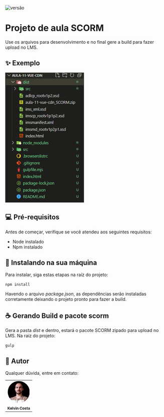 ![versão](https://img.shields.io/static/v1?label=versão&message=v1.0.9&color=%23f44336)

# Projeto de aula SCORM
Use os arquivos para desenvolvimento e no final gere a build para fazer upload no LMS.

## ✨ Exemplo
![Exemplo de diretórios ao buildar](exemplo.png)

## 💻 Pré-requisitos

Antes de começar, verifique se você atendeu aos seguintes requisitos:

- Node instalado
- Npm instalado

## 🚀 Instalando na sua máquina

Para instalar, siga estas etapas na raíz do projeto:

```
npm install
```
Havendo o arquivo *package.json*, as dependências serão instaladas corretamente deixando o projeto pronto para fazer a build.

## ☕ Gerando Build e pacote scorm
Gera a pasta *dist* e dentro, estará o pacote SCORM zipado para upload no LMS.
Na raíz do projeto:

```
gulp
```


## 🤝 Autor

Qualquer dúvida, entre em contato:

<table>
  <tr>
    <td align="center">
      <a href="https://github.com/oKelvinCosta" title="Kelvin Costa Github">
        <img style="border-radius:50%" src="kelvin.jpg" width="70px;" alt="Kelvin Costa"/><br>
        <sub>
          <b>Kelvin Costa</b>
        </sub>
      </a>
    </td>
  </tr>
</table>

